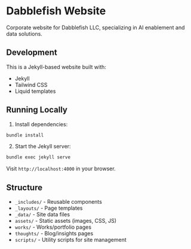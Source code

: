 # Dabblefish Website

Corporate website for Dabblefish LLC, specializing in AI enablement and data solutions.

## Development

This is a Jekyll-based website built with:
- Jekyll
- Tailwind CSS
- Liquid templates

## Running Locally

1. Install dependencies:
```bash
bundle install
```

2. Start the Jekyll server:
```bash
bundle exec jekyll serve
```

Visit `http://localhost:4000` in your browser.

## Structure

- `_includes/` - Reusable components
- `_layouts/` - Page templates
- `_data/` - Site data files
- `assets/` - Static assets (images, CSS, JS)
- `works/` - Works/portfolio pages
- `thoughts/` - Blog/insights pages
- `scripts/` - Utility scripts for site management